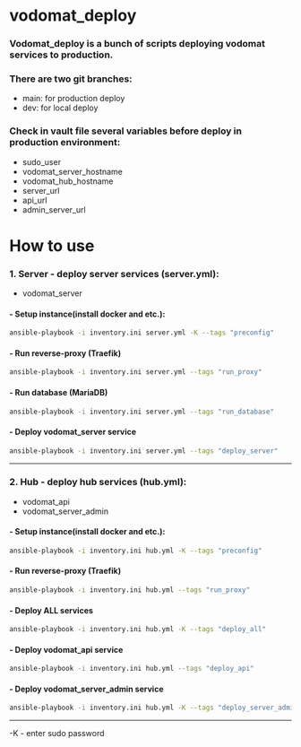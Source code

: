# vodomat_deploy

### Vodomat_deploy is a bunch of scripts deploying vodomat services to production.
### There are two git branches:
- main: for production deploy
- dev: for local deploy
### Check in vault file several variables before deploy in production environment:
- sudo_user
- vodomat_server_hostname
- vodomat_hub_hostname
- server_url
- api_url
- admin_server_url

# How to use
### 1. Server - deploy server services (server.yml):
 - vodomat_server

#### - Setup instance(install docker and etc.):
```bash
ansible-playbook -i inventory.ini server.yml -K --tags "preconfig"
```

#### - Run reverse-proxy (Traefik)
```bash
ansible-playbook -i inventory.ini server.yml --tags "run_proxy"
```

#### - Run database (MariaDB)
```bash
ansible-playbook -i inventory.ini server.yml --tags "run_database"
```

#### - Deploy vodomat_server service
```bash
ansible-playbook -i inventory.ini server.yml --tags "deploy_server"
```

-------

### 2. Hub - deploy hub services (hub.yml):
 - vodomat_api
 - vodomat_server_admin

#### - Setup instance(install docker and etc.):
```bash
ansible-playbook -i inventory.ini hub.yml -K --tags "preconfig"
```

#### - Run reverse-proxy (Traefik)
```bash
ansible-playbook -i inventory.ini hub.yml --tags "run_proxy"
```

#### - Deploy ALL services
```bash
ansible-playbook -i inventory.ini hub.yml -K --tags "deploy_all"
```

#### - Deploy vodomat_api service
```bash
ansible-playbook -i inventory.ini hub.yml --tags "deploy_api"
```

#### - Deploy vodomat_server_admin service
```bash
ansible-playbook -i inventory.ini hub.yml -K --tags "deploy_server_admin"
```
--------
-K - enter sudo password
